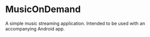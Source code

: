MusicOnDemand
=============

A simple music streaming application.  Intended to be used with an accompanying Android app.
